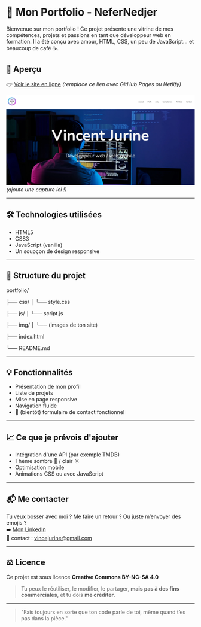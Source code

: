 
# 🎨 Mon Portfolio - NeferNedjer

Bienvenue sur mon portfolio ! Ce projet présente une vitrine de mes compétences, projets et passions en tant que développeur web en formation. Il a été conçu avec amour, HTML, CSS, un peu de JavaScript… et beaucoup de café ☕.

## 🚀 Aperçu

👉 [Voir le site en ligne](https://nefernedjer.github.io/portfolio/) *(remplace ce lien avec GitHub Pages ou Netlify)*

![Capture d'écran du portfolio](./img/capture.webp) *(ajoute une capture ici !)*

---

## 🛠️ Technologies utilisées

- HTML5
- CSS3
- JavaScript (vanilla)
- Un soupçon de design responsive

---

## 📂 Structure du projet

portfolio/ 

├── css/ │ └── style.css 

├── js/ │ └── script.js 

├── img/ │ └── (images de ton site) 

├── index.html 

└── README.md


---

## 💡 Fonctionnalités

- Présentation de mon profil
- Liste de projets
- Mise en page responsive
- Navigation fluide
- 💬 (bientôt) formulaire de contact fonctionnel

---

## 📈 Ce que je prévois d'ajouter

- Intégration d'une API (par exemple TMDB)
- Thème sombre 🌙 / clair ☀️
- Optimisation mobile
- Animations CSS ou avec JavaScript

---

## 📬 Me contacter

Tu veux bosser avec moi ? Me faire un retour ? Ou juste m’envoyer des emojis ?  
➡️ [Mon LinkedIn](https://www.linkedin.com/in/vincent-jurine-990ba4303/)  
📧 contact : vincejurine@gmail.com

---

## ⚖️ Licence

Ce projet est sous licence **Creative Commons BY-NC-SA 4.0**  
> Tu peux le réutiliser, le modifier, le partager, **mais pas à des fins commerciales**, et tu dois **me créditer**.

---

> "Fais toujours en sorte que ton code parle de toi, même quand t’es pas dans la pièce."

